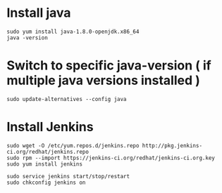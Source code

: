 


# Install java

	sudo yum install java-1.8.0-openjdk.x86_64
    java -version
    
# Switch to specific java-version ( if multiple java versions installed )
   
    sudo update-alternatives --config java


# Install Jenkins

	sudo wget -O /etc/yum.repos.d/jenkins.repo http://pkg.jenkins-ci.org/redhat/jenkins.repo
	sudo rpm --import https://jenkins-ci.org/redhat/jenkins-ci.org.key
	sudo yum install jenkins
	
	sudo service jenkins start/stop/restart
	sudo chkconfig jenkins on





